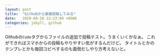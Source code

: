 ```yaml
---
layout: post
title:  "Githubから直接投稿してみる"
date:   2020-09-20 22:22:09 +0900
categories: jekyll, github
---
```


Githubの`Code`タグからファイルの追加で投稿テスト。うまくいくかなぁ。
これができればスマホからの投稿もやりやすい気がするんだけど。
タイトルとかのテンプレとかも毎回コピペするのも面倒だしやり方考えないと。
